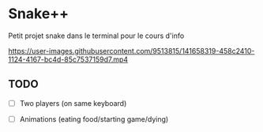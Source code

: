 # Snake++

Petit projet snake dans le terminal pour le cours d'info

https://user-images.githubusercontent.com/9513815/141658319-458c2410-1124-4167-bc4d-85c7537159d7.mp4

## TODO

- [ ] Two players (on same keyboard)
- [ ] Animations (eating food/starting game/dying)

